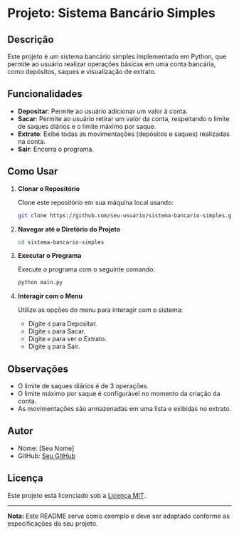 # Projeto: Sistema Bancário Simples

## Descrição

Este projeto é um sistema bancário simples implementado em Python, que permite ao usuário realizar operações básicas em uma conta bancária, como depósitos, saques e visualização de extrato. 

## Funcionalidades

- **Depositar**: Permite ao usuário adicionar um valor à conta.
- **Sacar**: Permite ao usuário retirar um valor da conta, respeitando o limite de saques diários e o limite máximo por saque.
- **Extrato**: Exibe todas as movimentações (depósitos e saques) realizadas na conta.
- **Sair**: Encerra o programa.

## Como Usar

1. **Clonar o Repositório**
   
   Clone este repositório em sua máquina local usando:
   ```bash
   git clone https://github.com/seu-usuario/sistema-bancario-simples.git
   ```

2. **Navegar até o Diretório do Projeto**
   
   ```bash
   cd sistema-bancario-simples
   ```

3. **Executar o Programa**
   
   Execute o programa com o seguinte comando:
   ```bash
   python main.py
   ```

4. **Interagir com o Menu**

   Utilize as opções do menu para interagir com o sistema:
   - Digite `d` para Depositar.
   - Digite `s` para Sacar.
   - Digite `e` para ver o Extrato.
   - Digite `q` para Sair.

## Observações

- O limite de saques diários é de 3 operações.
- O limite máximo por saque é configurável no momento da criação da conta.
- As movimentações são armazenadas em uma lista e exibidas no extrato.

## Autor

- Nome: [Seu Nome]
- GitHub: [Seu GitHub](https://github.com/seu-usuario)

## Licença

Este projeto está licenciado sob a [Licença MIT](LICENSE).

---

**Nota:** Este README serve como exemplo e deve ser adaptado conforme as especificações do seu projeto.
